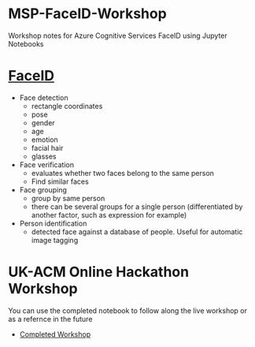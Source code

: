 # MSP-FaceID-Workshop
Workshop notes for Azure Cognitive Services FaceID using Jupyter Notebooks

# [FaceID](https://docs.microsoft.com/en-us/azure/cognitive-services/face/quickstarts/python/)
- Face detection 
  - rectangle coordinates
  - pose
  - gender
  - age
  - emotion
  - facial hair
  - glasses
- Face verification 
  - evaluates whether two faces belong to the same person
  - Find similar faces
- Face grouping 
  - group by same person
  - there can be several groups for a single person (differentiated by another factor, such as expression for example)
- Person identification 
  - detected face against a database of people. Useful for automatic image tagging


# UK-ACM Online Hackathon Workshop
You can use the completed notebook to follow along the live workshop or as a refernce in the future 
- [Completed Workshop](https://notebooks.azure.com/jachimike-onuoha-msp/projects/faceid-workshop)
